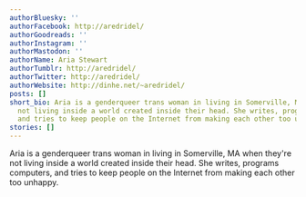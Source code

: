 ```yaml
---
authorBluesky: ''
authorFacebook: http://aredridel/
authorGoodreads: ''
authorInstagram: ''
authorMastodon: ''
authorName: Aria Stewart
authorTumblr: http://aredridel/
authorTwitter: http://aredridel/
authorWebsite: http://dinhe.net/~aredridel/
posts: []
short_bio: Aria is a genderqueer trans woman in living in Somerville, MA when they're
  not living inside a world created inside their head. She writes, programs computers,
  and tries to keep people on the Internet from making each other too unhappy.
stories: []
---
```


Aria is a genderqueer trans woman in living in Somerville, MA when they're not living inside a world created inside their head. She writes, programs computers, and tries to keep people on the Internet from making each other too unhappy.